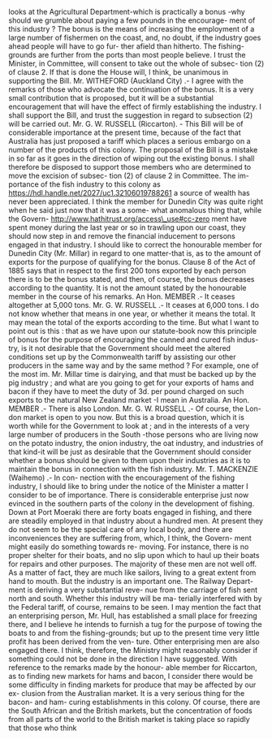 looks at the Agricultural Department-which is practically a bonus -why should we grumble about paying a few pounds in the encourage- ment of this industry ? The bonus is the means of increasing the employment of a large number of fishermen on the coast, and, no doubt, if the industry goes ahead people will have to go fur- ther afield than hitherto. The fishing-grounds are further from the ports than most people believe. I trust the Minister, in Committee, will consent to take out the whole of subsec- tion (2) of clause 2. If that is done the House will, I think, be unanimous in supporting the Bill. Mr. WITHEFORD (Auckland City) .- I agree with the remarks of those who advocate the continuation of the bonus. It is a very small contribution that is proposed, but it will be a substantial encouragement that will have the effect of firmly establishing the industry. I shall support the Bill, and trust the suggestion in regard to subsection (2) will be carried out. Mr. G. W. RUSSELL (Riccarton). - This Bill will be of considerable importance at the present time, because of the fact that Australia has just proposed a tariff which places a serious embargo on a number of the products of this colony. The proposal of the Bill is a mistake in so far as it goes in the direction of wiping out the existing bonus. I shall therefore be disposed to support those members who are determined to move the excision of subsec- tion (2) of clause 2 in Committee. The im- portance of the fish industry to this colony as https://hdl.handle.net/2027/uc1.32106019788261 a source of wealth has never been appreciated. I think the member for Dunedin City was quite right when he said just now that it was a some- what anomalous thing that, while the Govern- http://www.hathitrust.org/access\_use#cc-zero ment have spent money during the last year or so in trawling upon our coast, they should now step in and remove the financial inducement to persons engaged in that industry. I should like to correct the honourable member for Dunedin City (Mr. Millar) in regard to one matter-that is, as to the amount of exports for the purpose of qualifying for the bonus. Clause 8 of the Act of 1885 says that in respect to the first 200 tons exported by each person there is to be the bonus stated, and then, of course, the bonus decreases according to the quantity. It is not the amount stated by the honourable member in the course of his remarks. An Hon. MEMBER .- It ceases altogether at 5,000 tons. Mr. G. W. RUSSELL .- It ceases at 6,000 tons. I do not know whether that means in one year, or whether it means the total. It may mean the total of the exports according to the time. But what I want to point out is this : that as we have upon our statute-book now this principle of bonus for the purpose of encouraging the canned and cured fish indus- try, is it not desirable that the Government should meet the altered conditions set up by the Commonwealth tariff by assisting our other producers in the same way and by the same method ? For example, one of the most im. Mr. Millar time is dairying, and that must be backed up by the pig industry ; and what are you going to get for your exports of hams and bacon if they have to meet the duty of 3d. per pound charged on such exports to the natural New Zealand market -I mean in Australia. An Hon. MEMBER .- There is also London. Mr. G. W. RUSSELL .- Of course, the Lon- don market is open to you now. But this is a broad question, which it is worth while for the Government to look at ; and in the interests of a very large number of producers in the South -those persons who are living now on the potato industry, the onion industry, the oat industry, and industries of that kind-it will be just as desirable that the Government should consider whether a bonus should be given to them upon their industries as it is to maintain the bonus in connection with the fish industry. Mr. T. MACKENZIE (Waihemo) .- In con- nection with the encouragement of the fishing industry, I should like to bring under the notice of the Minister a matter I consider to be of importance. There is considerable enterprise just now evinced in the southern parts of the colony in the development of fishing. Down at Port Moeraki there are forty boats engaged in fishing, and there are steadily employed in that industry about a hundred men. At present they do not seem to be the special care of any local body, and there are inconveniences they are suffering from, which, I think, the Govern- ment might easily do something towards re- moving. For instance, there is no proper shelter for their boats, and no slip upon which to haul up their boats for repairs and other purposes. The majority of these men are not well off. As a matter of fact, they are much like sailors, living to a great extent from hand to mouth. But the industry is an important one. The Railway Depart- ment is deriving a very substantial reve- nue from the carriage of fish sent north and south. Whether this industry will be ma- terially interfered with by the Federal tariff, of course, remains to be seen. I may mention the fact that an enterprising person, Mr. Hull, has established a small place for freezing there, and I believe he intends to furnish a tug for the purpose of towing the boats to and from the fishing-grounds; but up to the present time very little profit has been derived from the ven- ture. Other enterprising men are also engaged there. I think, therefore, the Ministry might reasonably consider if something could not be done in the direction I have suggested. With reference to the remarks made by the honour- able member for Riccarton, as to finding new markets for hams and bacon, I consider there would be some difficulty in finding markets for produce that may be affected by our ex- clusion from the Australian market. It is a very serious thing for the bacon- and ham- curing establishments in this colony. Of course, there are the South African and the British markets, but the concentration of foods from all parts of the world to the British market is taking place so rapidly that those who think 